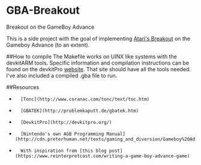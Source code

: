 # GBA-Breakout
Breakout on the GameBoy Advance

This is a side project with the goal of implementing [Atari's Breakout](https://en.wikipedia.org/wiki/Breakout_(video_game)) on the Gameboy Advance (to an extent). 

##How to compile
The Makefile works on UINX like systems with the devkitARM tools. Specific information and compilation instructions
can be found on the devkitPro [website](http://devkitpro.org/). That site should have all the tools needed. I've
also included a compiled .gba file to run.

##Resources
*       [Tonc](http://www.coranac.com/tonc/text/toc.htm)
*       [GBATEK](http://problemkaputt.de/gbatek.htm)
*       [DevkitPro](http://devkitpro.org/)
*       [Nintendo's own AGB Programming Manual](http://cdn.preterhuman.net/texts/gaming_and_diversion/Gameboy%20Advance%20Programming%20Manual%20v1.1.pdf)
*       With inspiration from [this blog post](https://www.reinterpretcast.com/writing-a-game-boy-advance-game)
